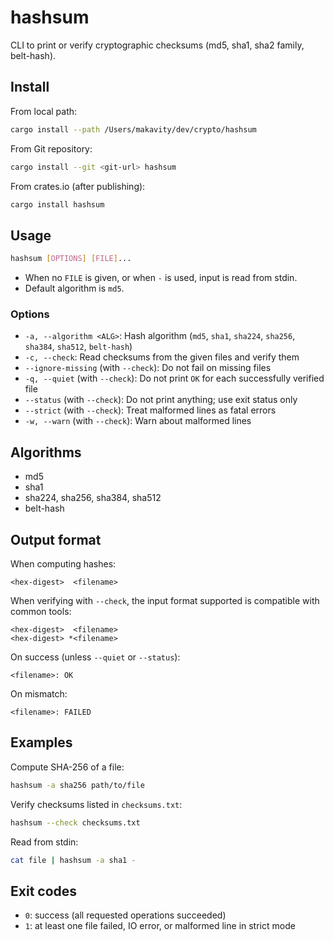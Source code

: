 # hashsum

CLI to print or verify cryptographic checksums (md5, sha1, sha2 family, belt-hash).

## Install

From local path:

```bash
cargo install --path /Users/makavity/dev/crypto/hashsum
```

From Git repository:

```bash
cargo install --git <git-url> hashsum
```

From crates.io (after publishing):

```bash
cargo install hashsum
```

## Usage

```bash
hashsum [OPTIONS] [FILE]...
```

- When no `FILE` is given, or when `-` is used, input is read from stdin.
- Default algorithm is `md5`.

### Options

- `-a, --algorithm <ALG>`: Hash algorithm (`md5`, `sha1`, `sha224`, `sha256`, `sha384`, `sha512`, `belt-hash`)
- `-c, --check`: Read checksums from the given files and verify them
- `--ignore-missing` (with `--check`): Do not fail on missing files
- `-q, --quiet` (with `--check`): Do not print `OK` for each successfully verified file
- `--status` (with `--check`): Do not print anything; use exit status only
- `--strict` (with `--check`): Treat malformed lines as fatal errors
- `-w, --warn` (with `--check`): Warn about malformed lines

## Algorithms

- md5
- sha1
- sha224, sha256, sha384, sha512
- belt-hash

## Output format

When computing hashes:

```text
<hex-digest>  <filename>
```

When verifying with `--check`, the input format supported is compatible with common tools:

```text
<hex-digest>  <filename>
<hex-digest> *<filename>
```

On success (unless `--quiet` or `--status`):

```text
<filename>: OK
```

On mismatch:

```text
<filename>: FAILED
```

## Examples

Compute SHA-256 of a file:

```bash
hashsum -a sha256 path/to/file
```

Verify checksums listed in `checksums.txt`:

```bash
hashsum --check checksums.txt
```

Read from stdin:

```bash
cat file | hashsum -a sha1 -
```

## Exit codes

- `0`: success (all requested operations succeeded)
- `1`: at least one file failed, IO error, or malformed line in strict mode


